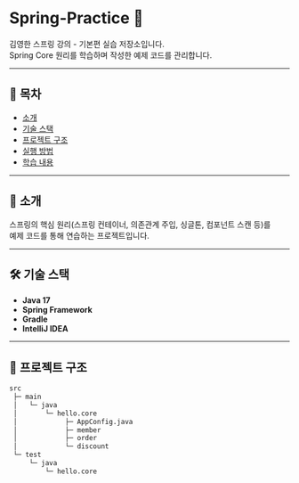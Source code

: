 # Spring-Practice 🌱

김영한 스프링 강의 - 기본편 실습 저장소입니다.  
Spring Core 원리를 학습하며 작성한 예제 코드를 관리합니다.

---

## 📖 목차
- [소개](#-소개)
- [기술 스택](#-기술-스택)
- [프로젝트 구조](#-프로젝트-구조)
- [실행 방법](#-실행-방법)
- [학습 내용](#-학습-내용)

---

## 🌟 소개
스프링의 핵심 원리(스프링 컨테이너, 의존관계 주입, 싱글톤, 컴포넌트 스캔 등)를  
예제 코드를 통해 연습하는 프로젝트입니다.

---

## 🛠 기술 스택
- **Java 17**
- **Spring Framework**
- **Gradle**
- **IntelliJ IDEA**

---

## 📂 프로젝트 구조
```bash
src
 ├─ main
 │   └─ java
 │       └─ hello.core
 │            ├─ AppConfig.java
 │            ├─ member
 │            ├─ order
 │            └─ discount
 └─ test
     └─ java
         └─ hello.core
